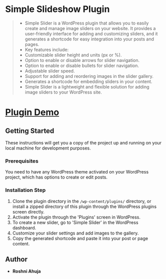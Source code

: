 # Simple Slideshow Plugin
> * Simple Slider is a WordPress plugin that allows you to easily create and manage image sliders on your website. It provides a user-friendly interface for adding and customizing sliders, and it generates a shortcode for easy integration into your posts and pages.
> * Key features include:
> * Customizable slider height and units (px or %).
> * Option to enable or disable arrows for slider navigation.
> * Option to enable or disable bullets for slider navigation.
> * Adjustable slider speed.
> * Support for adding and reordering images in the slider gallery.
> * Generates a shortcode for embedding sliders in your content.
> * Simple Slider is a lightweight and flexible solution for adding image sliders to your WordPress site.

# [Plugin Demo](https://app.screencast.com/stFpyVyKezERs)

## Getting Started

These instructions will get you a copy of the project up and running on your local machine for development purposes.

### Prerequisites

You need to have any WordPress theme activated on your WordPress project, which has options to create or edit posts.

### Installation Step

1. Clone the plugin directory in the `/wp-content/plugins/` directory, or install a zipped directory of this plugin through the WordPress plugins screen directly.
2. Activate the plugin through the 'Plugins' screen in WordPress.
3. To create a new slider, go to 'Simple Slider' in the WordPress dashboard.
4. Customize your slider settings and add images to the gallery.
5. Copy the generated shortcode and paste it into your post or page content.

## Author

* **Roshni Ahuja**

